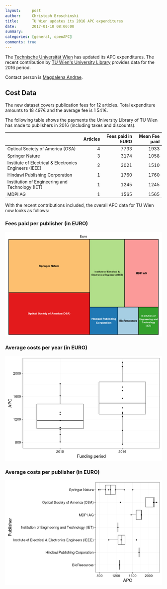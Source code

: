 ```yaml
---
layout:     post
author:     Christoph Broschinski
title:      TU Wien updates its 2016 APC expenditures
date:       2017-01-10 08:00:00
summary:    
categories: [general, openAPC]
comments: true
---
```





The [Technische Universität Wien](https://www.tuwien.ac.at/en/) has updated its APC expenditures. The recent contribution by [TU Wien's University Library](http://www.ub.tuwien.ac.at/eng) provides data for the 2016 period.

Contact person is [Magdalena Andrae](mailto:open-access@ub.tuwien.ac.at).

## Cost Data



The new dataset covers publication fees for 12 articles. Total expenditure amounts to 18 497€ and the average fee is 1 541€.

The following table shows the payments the University Library of TU Wien has made to publishers in 2016 (including taxes and discounts).


|                                                       | Articles| Fees paid in EURO| Mean Fee paid|
|:------------------------------------------------------|--------:|-----------------:|-------------:|
|Optical Society of America (OSA)                       |        4|              7733|          1933|
|Springer Nature                                        |        3|              3174|          1058|
|Institute of Electrical & Electronics Engineers (IEEE) |        2|              3021|          1510|
|Hindawi Publishing Corporation                         |        1|              1760|          1760|
|Institution of Engineering and Technology (IET)        |        1|              1245|          1245|
|MDPI AG                                                |        1|              1565|          1565|

With the recent contributions included, the overall APC data for TU Wien now looks as follows: 

### Fees paid per publisher (in EURO)

![plot of chunk tree_tuwien_2017_01_10_full](/figure/tree_tuwien_2017_01_10_full-1.png)

###  Average costs per year (in EURO)

![plot of chunk box_tuwien_2017_01_10_year_full](/figure/box_tuwien_2017_01_10_year_full-1.png)

###  Average costs per publisher (in EURO)

![plot of chunk box_tuwien_2017_01_10_publisher_full](/figure/box_tuwien_2017_01_10_publisher_full-1.png)
